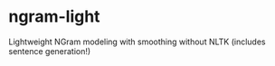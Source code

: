 ngram-light
===========

Lightweight NGram modeling with smoothing without NLTK (includes sentence generation!)
